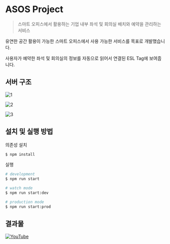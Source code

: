 # ASOS Project

> 스마트 오피스에서 활용하는 기업 내부 좌석 및 회의실 배치와 예약을 관리하는 서비스

유연한 공간 활용이 가능한 스마트 오피스에서 사용 가능한 서비스를 목표로 개발했습니다.

사용자가 예약한 좌석 및 회의실의 정보를 자동으로 읽어서 연결된 ESL Tag에 보여줍니다.

## 서버 구조

![1](https://user-images.githubusercontent.com/26927792/177561818-e39d4a54-df8a-4480-8c17-dd9a0095ee0b.png)

![2](https://user-images.githubusercontent.com/26927792/177561825-442402e7-6e82-46c9-91ce-9a5a5920d761.png)

![3](https://user-images.githubusercontent.com/26927792/177561846-69589b1b-ada8-4461-8459-bb4c1979ca0f.png)

## 설치 및 실행 방법

의존성 설치

```bash
$ npm install
```

실행

```bash
# development
$ npm run start

# watch mode
$ npm run start:dev

# production mode
$ npm run start:prod
```

## 결과물

[![YouTube](https://img.youtube.com/vi/YBxEm7mVuEE/0.jpg)](https://www.youtube.com/watch?v=YBxEm7mVuEE)
